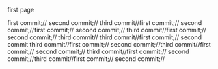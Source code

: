 first page

first commit;//
second commit;//
third commit//first commit;//
second commit;//first commit;//
second commit;//
third commit//first commit;//
second commit;//
third commit//
third commit//first commit;//
second commit
third commit//first commit;//
second commit;//third commit//first commit;//
second commit;//
third commit//first commit;//
second commit;//third commit//first commit;//
second commit;//
